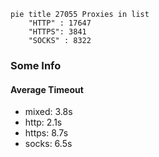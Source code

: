 
```mermaid
pie title 27055 Proxies in list
    "HTTP" : 17647
    "HTTPS": 3841
    "SOCKS" : 8322
```

### Some Info
#### Average Timeout

- mixed: 3.8s
- http: 2.1s
- https: 8.7s
- socks: 6.5s